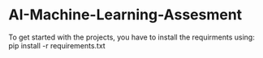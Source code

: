 # AI-Machine-Learning-Assesment
To get started with the projects, you have to install the requirments using: pip install -r requirements.txt
